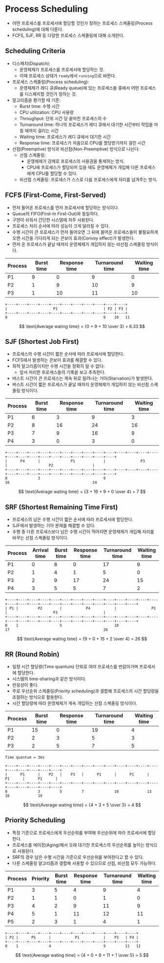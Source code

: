 # Process Scheduling

* 어떤 프로세스를 프로세서에 할당할 것인가 정하는 프로세스 스케줄링(Process scheduling)에 대해 다룬다.
* FCFS, SJF, RR 등 다양한 프로세스 스케줄링에 대해 소개한다.

## Scheduling Criteria

* 디스패치(Dispatch):
  * 운영체제가 프로세스를 프로세서에 할당하는 것.
  * 이때 프로세스 상태가 `ready`에서 `running`으로 바뀐다.
* 프로세스 스케줄링(Process scheduling):
  * 운영체제가 레디 큐(Ready queue)에 있는 프로세스들 중에서 어떤 프로세스를 디스패치할 것인가 정하는 것.
* 알고리즘을 평가할 때 기준:
  * Burst time: 수행 시간
  * CPU utilization: CPU 사용량
  * Throughput: 단위 시간 당 끝마친 프로세스의 수
  * Turnaround time: 하나의 프로세스가 레디 큐에서 대기한 시간부터 작업을 마칠 때까지 걸리는 시간
  * Waiting time: 프로세스가 레디 큐에서 대기한 시간
  * Response time: 프로세스가 처음으로 CPU를 할당받기까지 걸린 시간
* 선점(Preemptive) 방식과 비선점(Non-Preemptive) 방식으로 나뉜다:
  * 선점 스케줄링:
    * 운영체제가 강제로 프로세스의 사용권을 통제하는 방식.
    * CPU에 프로세스가 할당되어 있을 때도 운영체제가 개입해 다른 프로세스에게 CPU를 할당할 수 있다.
  * 비선점 스케줄링: 프로세스가 스스로 다음 프로세스에게 자리를 넘겨주는 방식.

## FCFS (First-Come, First-Served)

* 먼저 들어온 프로세스를 먼저 프로세서에 할당하는 방식이다.
* Queue의 FIFO(First-In First-Out)와 동일하다.
* 구현이 쉬워서 간단한 시스템에 자주 사용된다.
* 프로세스 처리 순서에 따라 성능이 크게 달라질 수 있다.
* 수행 시간이 큰 프로세스가 먼저 들어오면 그 뒤에 들어온 프로세스들이 불필요하게 오랜 시간을 기다리게 되는 콘보이 효과(Convoy effect)가 발생한다.
* 먼저 온 프로세스가 끝날 때까지 운영체제가 개입하지 않는 비선점 스케줄링 방식이다.

| Process | Burst time | Response time | Turnaround time | Waiting time |
|----|----|----|----|----|
| P1 | 9 | 0 | 9 | 0 |
| P2 | 1 | 9 | 10 | 9 |
| P3 | 1 | 10 | 11 | 10 |

```
+----+----+----+----+----+----+----+----+----+----+----+
|                     P1                     | P2 | P3 |
+----+----+----+----+----+----+----+----+----+----+----+
0                                            9    10   11
```

$$
\text{Average wating time} = {0 + 9 + 10 \over 3} = 6.33
$$

## SJF (Shortest Job First)

* 프로세스의 수행 시간이 짧은 순서에 따라 프로세서에 할당한다.
* FCFS에서 발생하는 콘보이 효과를 해결할 수 있다.
* 최적 알고리즘이지만 수행 시간을 정확히 알 수 없다:
  * 앞서 처리한 프로세스들의 기록을 보고 추측한다.
* 버스트 시간이 큰 프로세스는 계속 뒤로 밀려나는 기아(Starvation)가 발생한다.
* 버스트 시간이 짧은 프로세스가 끝날 때까지 운영체제가 개입하지 않는 비선점 스케줄링 방식이다.

| Process | Burst time | Response time | Turnaround time | Waiting time |
|----|----|----|----|----|
| P1 | 6 | 3 | 9 | 3 |
| P2 | 8 | 16 | 24 | 16 |
| P3 | 7 | 9 | 16 | 9 |
| P4 | 3 | 0 | 3 | 0 |

```
+----+----+----+----+----+----+----+----+----+----+----+----+----+----+----+----+----+----+----+----+----+----+----+----+
|      P4      |              P1             |                P3                |                   P2                  |
+----+----+----+----+----+----+----+----+----+----+----+----+----+----+----+----+----+----+----+----+----+----+----+----+
0              3                             9                                  16                                      24
```

$$
\text{Average wating time} = {3 + 16 + 9 + 0 \over 4} = 7
$$

## SRF (Shortest Remaining Time First)

* 프로세스의 남은 수행 시간이 짧은 순서에 따라 프로세서에 할당한다.
* SJF에서 발생하는 기아 문제를 해결할 수 있다.
* 수행 중 다른 프로세스보다 남은 수행 시간이 적어지면 운영체제가 개입해 자리를 바꾸는 선점 스케줄링 방식이다.

| Process | Arrival time | Burst time | Response time | Turnaround time | Waiting time |
|----|----|----|----|----|----|
| P1 | 0 | 8 | 0 | 17 | 9 |
| P2 | 1 | 4 | 1 | 5 | 0 |
| P3 | 2 | 9 | 17 | 24 | 15 |
| P4 | 3 | 5 | 5 | 7 | 2 |

```
+----+----+----+----+----+----+----+----+----+----+----+----+----+----+----+----+----+----+----+----+----+----+----+----+----+----+
| P1 |         P2        |           P4           |                P1                |                     P3                     |
+----+----+----+----+----+----+----+----+----+----+----+----+----+----+----+----+----+----+----+----+----+----+----+----+----+----+
0    1                   5                        10                                 17                                           26
```

$$
\text{Average wating time} = {9 + 0 + 15 + 2 \over 4} = 26
$$

## RR (Round Robin)

* 일정 시간 할당량(Time quantum) 단위로 여러 프로세스를 번갈아가며 프로세서에 할당한다.
* 시스템의 time-sharing과 같은 방식이다.
* 반응성이 좋다.
* 주로 우선순위 스케줄링(Priority scheduling)과 결합해 프로세스의 시간 할당량을 조절하는 방식으로 활용한다.
* 시간 할당량에 따라 운영체제가 계속 개입하는 선점 스케줄링 방식이다.

| Process | Burst time | Response time | Turnaround time | Waiting time |
|----|----|----|----|----|
| P1 | 15 | 0 | 19 | 4 |
| P2 | 2 | 3 | 5 | 3 |
| P3 | 2 | 5 | 7 | 5 |

```
Time quantum = 3ms

+----+----+----+----+----+----+----+----+----+----+----+----+----+----+----+----+----+----+----+
|      P1      |    P2   |    P3   |      P1      |      P1      |      P1      |      P1      |
+----+----+----+----+----+----+----+----+----+----+----+----+----+----+----+----+----+----+----+
0              3         5         7              10             13             16             19
```

$$
\text{Average wating time} = {4 + 3 + 5 \over 3} = 4
$$

## Priority Scheduling

* 특정 기준으로 프로세스에게 우선순위를 부여해 우선순위에 따라 프로세서에 할당한다.
* 프로세스를 에이징(Aging)해서 오래 대기한 프로세스의 우선순위를 높이는 방식으로 사용된다.
* SRF의 경우 남은 수행 시간을 기준으로 우선순위를 부여한다고 할 수 있다.
* 다른 스케줄링 알고리즘과 결합해 사용할 수 있으므로 선점, 비선점 모두 가능하다.

| Process | Priority | Burst time | Response time | Turnaround time | Waiting time |
|----|----|----|----|----|----|
| P1 | 3 | 5 | 4 | 9 | 4 |
| P2 | 1 | 1 | 0 | 1 | 0 |
| P3 | 4 | 2 | 9 | 11 | 9 |
| P4 | 5 | 1 | 11 | 12 | 11 |
| P5 | 2 | 3 | 1 | 4 | 1 |

```
+----+----+----+----+----+----+----+----+----+----+----+----+
| P2 |      P5      |           P1           |    P3   | P4 |
+----+----+----+----+----+----+----+----+----+----+----+----+
0    1              4                        9         11   12
```

$$
\text{Average wating time} = {4 + 0 + 9 + 11 + 1 \over 5} = 5
$$
